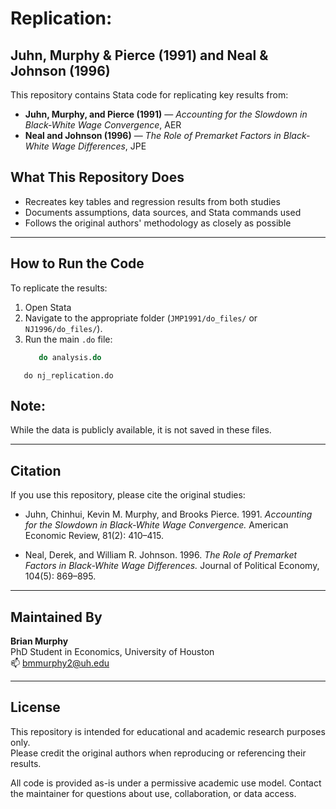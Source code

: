 # Replication: 
## Juhn, Murphy & Pierce (1991) and Neal & Johnson (1996)

This repository contains Stata code for replicating key results from:

- **Juhn, Murphy, and Pierce (1991)** — *Accounting for the Slowdown in Black-White Wage Convergence*, AER  
- **Neal and Johnson (1996)** — *The Role of Premarket Factors in Black-White Wage Differences*, JPE

## What This Repository Does

- Recreates key tables and regression results from both studies
- Documents assumptions, data sources, and Stata commands used
- Follows the original authors' methodology as closely as possible

---

## How to Run the Code

To replicate the results:

1. Open Stata
2. Navigate to the appropriate folder (`JMP1991/do_files/` or `NJ1996/do_files/`).
3. Run the main `.do` file:
   ```stata
      do analysis.do
  ```
     do nj_replication.do
  ```

## Note: 
While the data is publicly available, it is not saved in these files.

---

## Citation

If you use this repository, please cite the original studies:

- Juhn, Chinhui, Kevin M. Murphy, and Brooks Pierce. 1991. *Accounting for the Slowdown in Black-White Wage Convergence.* American Economic Review, 81(2): 410–415.

- Neal, Derek, and William R. Johnson. 1996. *The Role of Premarket Factors in Black-White Wage Differences.* Journal of Political Economy, 104(5): 869–895.

---

## Maintained By

**Brian Murphy**  
PhD Student in Economics, University of Houston  
📫 [bmmurphy2@uh.edu](mailto:bmmurphy2@uh.edu)

---

## License

This repository is intended for educational and academic research purposes only.  
Please credit the original authors when reproducing or referencing their results.

All code is provided as-is under a permissive academic use model. Contact the maintainer for questions about use, collaboration, or data access.
